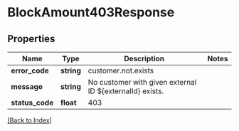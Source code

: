 # BlockAmount403Response

## Properties

Name | Type | Description | Notes
------------ | ------------- | ------------- | -------------
**error_code** | **string** | customer.not.exists |
**message** | **string** | No customer with given external ID ${externalId} exists. |
**status_code** | **float** | 403 |

[[Back to Index]](../index.md)
